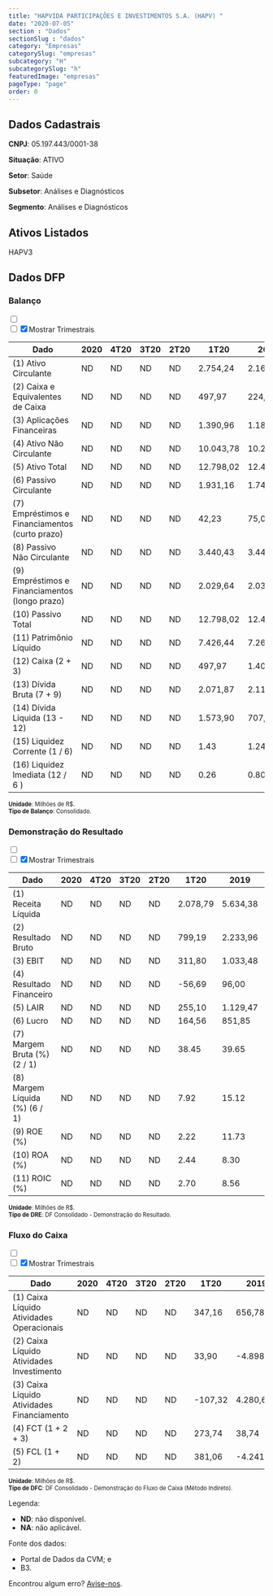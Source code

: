 ```yaml
---  
title: "HAPVIDA PARTICIPAÇÕES E INVESTIMENTOS S.A. (HAPV) "  
date: "2020-07-05"  
section : "Dados"  
sectionSlug : "dados"  
category: "Empresas"  
categorySlug: "empresas"  
subcategory: "H"  
subcategorySlug: "h"  
featuredImage: "empresas"  
pageType: "page"  
order: 0  
---
```



## Dados Cadastrais


**CNPJ**: 05.197.443/0001-38

**Situação**: ATIVO

**Setor**: Saúde

**Subsetor**: Análises e Diagnósticos

**Segmento**: Análises e Diagnósticos


## Ativos Listados


HAPV3 


## Dados DFP

### Balanço
  
<input type='checkbox' class='toggleCommand' id='toggleBalanco' name='toggleBalanco'>  
<div class='filter-group-balanco'>  
<div class='check_button_balanco'>  
<label for='toggleBalanco'>  
<input type='checkbox' data-filter-col='trimBalanco'><input type='checkbox' data-filter-col='trimBalanco' checked><span>Mostrar Trimestrais</span>  
</label>  
</div>  
</div>  
<div class='overflow balancoTableWrapper'>  
<table class='balancoTable'>  
<thead>  
<tr>  
<th class='dataHeader fixedLeftColumn'>Dado</th>  
<th>2020</th>  
<th class='trimHeader' data-col='trimBalanco'>4T20</th>  
<th class='trimHeader' data-col='trimBalanco'>3T20</th>  
<th class='trimHeader' data-col='trimBalanco'>2T20</th>  
<th class='trimHeader' data-col='trimBalanco'>1T20</th>  
<th>2019</th>  
<th class='trimHeader' data-col='trimBalanco'>4T19</th>  
<th class='trimHeader' data-col='trimBalanco'>3T19</th>  
<th class='trimHeader' data-col='trimBalanco'>2T19</th>  
<th class='trimHeader' data-col='trimBalanco'>1T19</th>  
<th>2018</th>  
<th class='trimHeader' data-col='trimBalanco'>4T18</th>  
<th class='trimHeader' data-col='trimBalanco'>3T18</th>  
<th class='trimHeader' data-col='trimBalanco'>2T18</th>  
<th class='trimHeader' data-col='trimBalanco'>1T18</th>  
<th>2017</th>  
<th class='trimHeader' data-col='trimBalanco'>4T17</th>  
<th class='trimHeader' data-col='trimBalanco'>3T17</th>  
<th class='trimHeader' data-col='trimBalanco'>2T17</th>  
<th class='trimHeader' data-col='trimBalanco'>1T17</th>  
</tr>  
</thead>  
<tbody>  
<tr class='trContaAtivo'>  
<td class='leftAlignCell rowDescription fixedLeftColumn'>(1) Ativo Circulante</td>  
<td>ND</td>  
<td data-col='trimBalanco' class='trimData'>ND</td>  
<td data-col='trimBalanco' class='trimData'>ND</td>  
<td data-col='trimBalanco' class='trimData'>ND</td>  
<td data-col='trimBalanco' class='trimData'>2.754,24</td>  
<td>2.161,30</td>  
<td data-col='trimBalanco' class='trimData'>2.161,30</td>  
<td data-col='trimBalanco' class='trimData'>1.934,21</td>  
<td data-col='trimBalanco' class='trimData'>1.926,26</td>  
<td data-col='trimBalanco' class='trimData'>1.227,31</td>  
<td>1.275,95</td>  
<td data-col='trimBalanco' class='trimData'>1.275,95</td>  
<td data-col='trimBalanco' class='trimData'>1.385,73</td>  
<td data-col='trimBalanco' class='trimData'>1.412,88</td>  
<td data-col='trimBalanco' class='trimData'>1.493,48</td>  
<td>1.238,98</td>  
<td data-col='trimBalanco' class='trimData'>1.238,98</td>  
<td data-col='trimBalanco' class='trimData'>1.517,78</td>  
<td data-col='trimBalanco' class='trimData'>1.517,78</td>  
<td data-col='trimBalanco' class='trimData'>1.517,78</td>  
</tr>  
<tr class='trContaAtivo'>  
<td class='leftAlignCell rowDescription fixedLeftColumn'>(2) Caixa e Equivalentes de Caixa</td>  
<td>ND</td>  
<td data-col='trimBalanco' class='trimData'>ND</td>  
<td data-col='trimBalanco' class='trimData'>ND</td>  
<td data-col='trimBalanco' class='trimData'>ND</td>  
<td data-col='trimBalanco' class='trimData'>497,97</td>  
<td>224,23</td>  
<td data-col='trimBalanco' class='trimData'>224,23</td>  
<td data-col='trimBalanco' class='trimData'>169,62</td>  
<td data-col='trimBalanco' class='trimData'>142,95</td>  
<td data-col='trimBalanco' class='trimData'>143,03</td>  
<td>185,48</td>  
<td data-col='trimBalanco' class='trimData'>185,48</td>  
<td data-col='trimBalanco' class='trimData'>89,15</td>  
<td data-col='trimBalanco' class='trimData'>113,05</td>  
<td data-col='trimBalanco' class='trimData'>347,75</td>  
<td>104,21</td>  
<td data-col='trimBalanco' class='trimData'>104,21</td>  
<td data-col='trimBalanco' class='trimData'>104,21</td>  
<td data-col='trimBalanco' class='trimData'>104,21</td>  
<td data-col='trimBalanco' class='trimData'>104,21</td>  
</tr>  
<tr class='trContaAtivo'>  
<td class='leftAlignCell rowDescription fixedLeftColumn'>(3) Aplicações Financeiras</td>  
<td>ND</td>  
<td data-col='trimBalanco' class='trimData'>ND</td>  
<td data-col='trimBalanco' class='trimData'>ND</td>  
<td data-col='trimBalanco' class='trimData'>ND</td>  
<td data-col='trimBalanco' class='trimData'>1.390,96</td>  
<td>1.180,42</td>  
<td data-col='trimBalanco' class='trimData'>1.180,42</td>  
<td data-col='trimBalanco' class='trimData'>1.151,59</td>  
<td data-col='trimBalanco' class='trimData'>1.093,97</td>  
<td data-col='trimBalanco' class='trimData'>639,82</td>  
<td>702,36</td>  
<td data-col='trimBalanco' class='trimData'>702,36</td>  
<td data-col='trimBalanco' class='trimData'>619,96</td>  
<td data-col='trimBalanco' class='trimData'>671,93</td>  
<td data-col='trimBalanco' class='trimData'>572,82</td>  
<td>802,81</td>  
<td data-col='trimBalanco' class='trimData'>802,81</td>  
<td data-col='trimBalanco' class='trimData'>802,81</td>  
<td data-col='trimBalanco' class='trimData'>802,81</td>  
<td data-col='trimBalanco' class='trimData'>802,81</td>  
</tr>  
<tr class='trContaAtivo'>  
<td class='leftAlignCell rowDescription fixedLeftColumn'>(4) Ativo Não Circulante</td>  
<td>ND</td>  
<td data-col='trimBalanco' class='trimData'>ND</td>  
<td data-col='trimBalanco' class='trimData'>ND</td>  
<td data-col='trimBalanco' class='trimData'>ND</td>  
<td data-col='trimBalanco' class='trimData'>10.043,78</td>  
<td>10.292,38</td>  
<td data-col='trimBalanco' class='trimData'>10.292,38</td>  
<td data-col='trimBalanco' class='trimData'>8.961,89</td>  
<td data-col='trimBalanco' class='trimData'>4.161,68</td>  
<td data-col='trimBalanco' class='trimData'>4.751,44</td>  
<td>3.600,72</td>  
<td data-col='trimBalanco' class='trimData'>3.600,72</td>  
<td data-col='trimBalanco' class='trimData'>3.539,48</td>  
<td data-col='trimBalanco' class='trimData'>3.620,38</td>  
<td data-col='trimBalanco' class='trimData'>1.200,58</td>  
<td>1.097,17</td>  
<td data-col='trimBalanco' class='trimData'>1.097,17</td>  
<td data-col='trimBalanco' class='trimData'>1.097,17</td>  
<td data-col='trimBalanco' class='trimData'>1.097,17</td>  
<td data-col='trimBalanco' class='trimData'>1.097,17</td>  
</tr>  
<tr class='trContaAtivo'>  
<td class='leftAlignCell rowDescription fixedLeftColumn'>(5) Ativo Total</td>  
<td>ND</td>  
<td data-col='trimBalanco' class='trimData'>ND</td>  
<td data-col='trimBalanco' class='trimData'>ND</td>  
<td data-col='trimBalanco' class='trimData'>ND</td>  
<td data-col='trimBalanco' class='trimData'>12.798,02</td>  
<td>12.453,69</td>  
<td data-col='trimBalanco' class='trimData'>12.453,69</td>  
<td data-col='trimBalanco' class='trimData'>10.896,09</td>  
<td data-col='trimBalanco' class='trimData'>6.087,94</td>  
<td data-col='trimBalanco' class='trimData'>5.978,75</td>  
<td>4.876,67</td>  
<td data-col='trimBalanco' class='trimData'>4.876,67</td>  
<td data-col='trimBalanco' class='trimData'>4.925,21</td>  
<td data-col='trimBalanco' class='trimData'>5.033,26</td>  
<td data-col='trimBalanco' class='trimData'>2.694,05</td>  
<td>2.336,15</td>  
<td data-col='trimBalanco' class='trimData'>2.336,15</td>  
<td data-col='trimBalanco' class='trimData'>2.614,95</td>  
<td data-col='trimBalanco' class='trimData'>2.614,95</td>  
<td data-col='trimBalanco' class='trimData'>2.614,95</td>  
</tr>  
<tr class='trContaPassivo'>  
<td class='leftAlignCell rowDescription fixedLeftColumn'>(6) Passivo Circulante</td>  
<td>ND</td>  
<td data-col='trimBalanco' class='trimData'>ND</td>  
<td data-col='trimBalanco' class='trimData'>ND</td>  
<td data-col='trimBalanco' class='trimData'>ND</td>  
<td data-col='trimBalanco' class='trimData'>1.931,16</td>  
<td>1.745,42</td>  
<td data-col='trimBalanco' class='trimData'>1.745,42</td>  
<td data-col='trimBalanco' class='trimData'>1.039,20</td>  
<td data-col='trimBalanco' class='trimData'>1.024,58</td>  
<td data-col='trimBalanco' class='trimData'>1.088,83</td>  
<td>987,50</td>  
<td data-col='trimBalanco' class='trimData'>987,50</td>  
<td data-col='trimBalanco' class='trimData'>1.050,11</td>  
<td data-col='trimBalanco' class='trimData'>1.359,95</td>  
<td data-col='trimBalanco' class='trimData'>1.695,14</td>  
<td>1.540,00</td>  
<td data-col='trimBalanco' class='trimData'>1.540,00</td>  
<td data-col='trimBalanco' class='trimData'>1.818,79</td>  
<td data-col='trimBalanco' class='trimData'>1.818,79</td>  
<td data-col='trimBalanco' class='trimData'>1.818,79</td>  
</tr>  
<tr class='trContaPassivo'>  
<td class='leftAlignCell rowDescription fixedLeftColumn'>(7) Empréstimos e Financiamentos (curto prazo)</td>  
<td>ND</td>  
<td data-col='trimBalanco' class='trimData'>ND</td>  
<td data-col='trimBalanco' class='trimData'>ND</td>  
<td data-col='trimBalanco' class='trimData'>ND</td>  
<td data-col='trimBalanco' class='trimData'>42,23</td>  
<td>75,04</td>  
<td data-col='trimBalanco' class='trimData'>75,04</td>  
<td data-col='trimBalanco' class='trimData'>21,01</td>  
<td data-col='trimBalanco' class='trimData'>0,00</td>  
<td data-col='trimBalanco' class='trimData'>0,00</td>  
<td>0,00</td>  
<td data-col='trimBalanco' class='trimData'>0,00</td>  
<td data-col='trimBalanco' class='trimData'>4,11</td>  
<td data-col='trimBalanco' class='trimData'>6,10</td>  
<td data-col='trimBalanco' class='trimData'>0,00</td>  
<td>0,00</td>  
<td data-col='trimBalanco' class='trimData'>0,00</td>  
<td data-col='trimBalanco' class='trimData'>0,00</td>  
<td data-col='trimBalanco' class='trimData'>0,00</td>  
<td data-col='trimBalanco' class='trimData'>0,00</td>  
</tr>  
<tr class='trContaPassivo'>  
<td class='leftAlignCell rowDescription fixedLeftColumn'>(8) Passivo Não Circulante</td>  
<td>ND</td>  
<td data-col='trimBalanco' class='trimData'>ND</td>  
<td data-col='trimBalanco' class='trimData'>ND</td>  
<td data-col='trimBalanco' class='trimData'>ND</td>  
<td data-col='trimBalanco' class='trimData'>3.440,43</td>  
<td>3.446,38</td>  
<td data-col='trimBalanco' class='trimData'>3.446,38</td>  
<td data-col='trimBalanco' class='trimData'>3.149,36</td>  
<td data-col='trimBalanco' class='trimData'>1.134,18</td>  
<td data-col='trimBalanco' class='trimData'>1.069,67</td>  
<td>283,32</td>  
<td data-col='trimBalanco' class='trimData'>283,32</td>  
<td data-col='trimBalanco' class='trimData'>319,25</td>  
<td data-col='trimBalanco' class='trimData'>307,89</td>  
<td data-col='trimBalanco' class='trimData'>313,25</td>  
<td>324,15</td>  
<td data-col='trimBalanco' class='trimData'>324,15</td>  
<td data-col='trimBalanco' class='trimData'>324,15</td>  
<td data-col='trimBalanco' class='trimData'>324,15</td>  
<td data-col='trimBalanco' class='trimData'>324,15</td>  
</tr>  
<tr class='trContaPassivo'>  
<td class='leftAlignCell rowDescription fixedLeftColumn'>(9) Empréstimos e Financiamentos (longo prazo)</td>  
<td>ND</td>  
<td data-col='trimBalanco' class='trimData'>ND</td>  
<td data-col='trimBalanco' class='trimData'>ND</td>  
<td data-col='trimBalanco' class='trimData'>ND</td>  
<td data-col='trimBalanco' class='trimData'>2.029,64</td>  
<td>2.036,95</td>  
<td data-col='trimBalanco' class='trimData'>2.036,95</td>  
<td data-col='trimBalanco' class='trimData'>1.996,74</td>  
<td data-col='trimBalanco' class='trimData'>0,00</td>  
<td data-col='trimBalanco' class='trimData'>0,00</td>  
<td>0,00</td>  
<td data-col='trimBalanco' class='trimData'>0,00</td>  
<td data-col='trimBalanco' class='trimData'>0,00</td>  
<td data-col='trimBalanco' class='trimData'>0,00</td>  
<td data-col='trimBalanco' class='trimData'>0,00</td>  
<td>0,00</td>  
<td data-col='trimBalanco' class='trimData'>0,00</td>  
<td data-col='trimBalanco' class='trimData'>0,00</td>  
<td data-col='trimBalanco' class='trimData'>0,00</td>  
<td data-col='trimBalanco' class='trimData'>0,00</td>  
</tr>  
<tr class='trContaPassivo'>  
<td class='leftAlignCell rowDescription fixedLeftColumn'>(10) Passivo Total</td>  
<td>ND</td>  
<td data-col='trimBalanco' class='trimData'>ND</td>  
<td data-col='trimBalanco' class='trimData'>ND</td>  
<td data-col='trimBalanco' class='trimData'>ND</td>  
<td data-col='trimBalanco' class='trimData'>12.798,02</td>  
<td>12.453,69</td>  
<td data-col='trimBalanco' class='trimData'>12.453,69</td>  
<td data-col='trimBalanco' class='trimData'>10.896,09</td>  
<td data-col='trimBalanco' class='trimData'>6.087,94</td>  
<td data-col='trimBalanco' class='trimData'>5.978,75</td>  
<td>4.876,67</td>  
<td data-col='trimBalanco' class='trimData'>4.876,67</td>  
<td data-col='trimBalanco' class='trimData'>4.925,21</td>  
<td data-col='trimBalanco' class='trimData'>5.033,26</td>  
<td data-col='trimBalanco' class='trimData'>2.694,05</td>  
<td>2.336,15</td>  
<td data-col='trimBalanco' class='trimData'>2.336,15</td>  
<td data-col='trimBalanco' class='trimData'>2.614,95</td>  
<td data-col='trimBalanco' class='trimData'>2.614,95</td>  
<td data-col='trimBalanco' class='trimData'>2.614,95</td>  
</tr>  
<tr class='trContaPassivo'>  
<td class='leftAlignCell rowDescription fixedLeftColumn'>(11) Patrimônio Líquido</td>  
<td>ND</td>  
<td data-col='trimBalanco' class='trimData'>ND</td>  
<td data-col='trimBalanco' class='trimData'>ND</td>  
<td data-col='trimBalanco' class='trimData'>ND</td>  
<td data-col='trimBalanco' class='trimData'>7.426,44</td>  
<td>7.261,89</td>  
<td data-col='trimBalanco' class='trimData'>7.261,89</td>  
<td data-col='trimBalanco' class='trimData'>6.707,53</td>  
<td data-col='trimBalanco' class='trimData'>3.929,18</td>  
<td data-col='trimBalanco' class='trimData'>3.820,25</td>  
<td>3.605,86</td>  
<td data-col='trimBalanco' class='trimData'>3.605,86</td>  
<td data-col='trimBalanco' class='trimData'>3.555,85</td>  
<td data-col='trimBalanco' class='trimData'>3.365,42</td>  
<td data-col='trimBalanco' class='trimData'>685,65</td>  
<td>472,00</td>  
<td data-col='trimBalanco' class='trimData'>472,00</td>  
<td data-col='trimBalanco' class='trimData'>472,00</td>  
<td data-col='trimBalanco' class='trimData'>472,00</td>  
<td data-col='trimBalanco' class='trimData'>472,00</td>  
</tr>  
<tr>  
<td class='leftAlignCell rowDescription fixedLeftColumn'>(12) Caixa (2 + 3)</td>  
<td>ND</td>  
<td data-col='trimBalanco' class='trimData'>ND</td>  
<td data-col='trimBalanco' class='trimData'>ND</td>  
<td data-col='trimBalanco' class='trimData'>ND</td>  
<td class='positiveNumber trimData' data-col='trimBalanco'>497,97</td>  
<td class='positiveNumber'>1.404,65</td>  
<td class='positiveNumber trimData' data-col='trimBalanco'>224,23</td>  
<td class='positiveNumber trimData' data-col='trimBalanco'>169,62</td>  
<td class='positiveNumber trimData' data-col='trimBalanco'>142,95</td>  
<td class='positiveNumber trimData' data-col='trimBalanco'>143,03</td>  
<td class='positiveNumber'>887,85</td>  
<td class='positiveNumber trimData' data-col='trimBalanco'>185,48</td>  
<td class='positiveNumber trimData' data-col='trimBalanco'>89,15</td>  
<td class='positiveNumber trimData' data-col='trimBalanco'>113,05</td>  
<td class='positiveNumber trimData' data-col='trimBalanco'>347,75</td>  
<td class='positiveNumber'>907,02</td>  
<td class='positiveNumber trimData' data-col='trimBalanco'>104,21</td>  
<td class='positiveNumber trimData' data-col='trimBalanco'>104,21</td>  
<td class='positiveNumber trimData' data-col='trimBalanco'>104,21</td>  
<td class='positiveNumber trimData' data-col='trimBalanco'>104,21</td>  
</tr>  
<tr class='trDividaBruta'>  
<td class='leftAlignCell rowDescription fixedLeftColumn'>(13) Dívida Bruta (7 + 9)</td>  
<td>ND</td>  
<td data-col='trimBalanco' class='trimData'>ND</td>  
<td data-col='trimBalanco' class='trimData'>ND</td>  
<td data-col='trimBalanco' class='trimData'>ND</td>  
<td class='negativeNumber trimData' data-col='trimBalanco'>2.071,87</td>  
<td class='negativeNumber'>2.111,99</td>  
<td class='negativeNumber trimData' data-col='trimBalanco'>2.111,99</td>  
<td class='negativeNumber trimData' data-col='trimBalanco'>2.017,75</td>  
<td class='positiveNumber trimData' data-col='trimBalanco'>0,00</td>  
<td class='positiveNumber trimData' data-col='trimBalanco'>0,00</td>  
<td class='positiveNumber'>0,00</td>  
<td class='positiveNumber trimData' data-col='trimBalanco'>0,00</td>  
<td class='negativeNumber trimData' data-col='trimBalanco'>4,11</td>  
<td class='negativeNumber trimData' data-col='trimBalanco'>6,10</td>  
<td class='positiveNumber trimData' data-col='trimBalanco'>0,00</td>  
<td class='positiveNumber'>0,00</td>  
<td class='positiveNumber trimData' data-col='trimBalanco'>0,00</td>  
<td class='positiveNumber trimData' data-col='trimBalanco'>0,00</td>  
<td class='positiveNumber trimData' data-col='trimBalanco'>0,00</td>  
<td class='positiveNumber trimData' data-col='trimBalanco'>0,00</td>  
</tr>  
<tr>  
<td class='leftAlignCell rowDescription fixedLeftColumn'>(14) Dívida Líquida  (13 - 12)</td>  
<td>ND</td>  
<td data-col='trimBalanco' class='trimData'>ND</td>  
<td data-col='trimBalanco' class='trimData'>ND</td>  
<td data-col='trimBalanco' class='trimData'>ND</td>  
<td class='negativeNumber trimData' data-col='trimBalanco'>1.573,90</td>  
<td class='negativeNumber'>707,35</td>  
<td class='negativeNumber trimData' data-col='trimBalanco'>1.887,76</td>  
<td class='negativeNumber trimData' data-col='trimBalanco'>1.848,13</td>  
<td class='positiveNumber trimData' data-col='trimBalanco'>-142,95</td>  
<td class='positiveNumber trimData' data-col='trimBalanco'>-143,03</td>  
<td class='positiveNumber'>-887,85</td>  
<td class='positiveNumber trimData' data-col='trimBalanco'>-185,48</td>  
<td class='positiveNumber trimData' data-col='trimBalanco'>-85,04</td>  
<td class='positiveNumber trimData' data-col='trimBalanco'>-106,95</td>  
<td class='positiveNumber trimData' data-col='trimBalanco'>-347,75</td>  
<td class='positiveNumber'>-907,02</td>  
<td class='positiveNumber trimData' data-col='trimBalanco'>-104,21</td>  
<td class='positiveNumber trimData' data-col='trimBalanco'>-104,21</td>  
<td class='positiveNumber trimData' data-col='trimBalanco'>-104,21</td>  
<td class='positiveNumber trimData' data-col='trimBalanco'>-104,21</td>  
</tr>  
<tr>  
<td class='leftAlignCell rowDescription fixedLeftColumn'>(15) Liquidez Corrente (1 / 6)</td>  
<td>ND</td>  
<td data-col='trimBalanco' class='trimData'>ND</td>  
<td data-col='trimBalanco' class='trimData'>ND</td>  
<td data-col='trimBalanco' class='trimData'>ND</td>  
<td data-col='trimBalanco' class='trimData'>1.43</td>  
<td>1.24</td>  
<td data-col='trimBalanco' class='trimData'>1.24</td>  
<td data-col='trimBalanco' class='trimData'>1.86</td>  
<td data-col='trimBalanco' class='trimData'>1.88</td>  
<td data-col='trimBalanco' class='trimData'>1.13</td>  
<td>1.29</td>  
<td data-col='trimBalanco' class='trimData'>1.29</td>  
<td data-col='trimBalanco' class='trimData'>1.32</td>  
<td data-col='trimBalanco' class='trimData'>1.04</td>  
<td data-col='trimBalanco' class='trimData'>0.88</td>  
<td>0.80</td>  
<td data-col='trimBalanco' class='trimData'>0.80</td>  
<td data-col='trimBalanco' class='trimData'>0.83</td>  
<td data-col='trimBalanco' class='trimData'>0.83</td>  
<td data-col='trimBalanco' class='trimData'>0.83</td>  
</tr>  
<tr>  
<td class='leftAlignCell rowDescription fixedLeftColumn'>(16) Liquidez Imediata  (12 / 6 )</td>  
<td>ND</td>  
<td data-col='trimBalanco' class='trimData'>ND</td>  
<td data-col='trimBalanco' class='trimData'>ND</td>  
<td data-col='trimBalanco' class='trimData'>ND</td>  
<td data-col='trimBalanco' class='trimData'>0.26</td>  
<td>0.80</td>  
<td data-col='trimBalanco' class='trimData'>0.13</td>  
<td data-col='trimBalanco' class='trimData'>0.16</td>  
<td data-col='trimBalanco' class='trimData'>0.14</td>  
<td data-col='trimBalanco' class='trimData'>0.13</td>  
<td>0.90</td>  
<td data-col='trimBalanco' class='trimData'>0.19</td>  
<td data-col='trimBalanco' class='trimData'>0.08</td>  
<td data-col='trimBalanco' class='trimData'>0.08</td>  
<td data-col='trimBalanco' class='trimData'>0.21</td>  
<td>0.59</td>  
<td data-col='trimBalanco' class='trimData'>0.07</td>  
<td data-col='trimBalanco' class='trimData'>0.06</td>  
<td data-col='trimBalanco' class='trimData'>0.06</td>  
<td data-col='trimBalanco' class='trimData'>0.06</td>  
</tr>  
</tbody>  
</table>  
</div>  
<p style='font-size:0.7rem; margin:0px;'><strong>Unidade</strong>: Milhões de R$.</p>  
<p style='font-size:0.7rem; margin:0px;'><strong>Tipo de Balanço</strong>: Consolidado.</p>


### Demonstração do Resultado
  
<input type='checkbox' class='toggleCommand' id='toggleDRE' name='toggleDRE'>  
<div class='filter-group-dre'>  
<div class='check_button_dre'>  
<label for='toggleDRE'>  
<input type='checkbox' data-filter-col='trimDRE'><input type='checkbox' data-filter-col='trimDRE' checked><span>Mostrar Trimestrais</span>  
</label>  
</div>  
</div>  
<div class='overflow balancoTableWrapper'>  
<table class='balancoTable'>  
<thead>  
<tr>  
<th class='dataHeader fixedLeftColumn'>Dado</th>  
<th>2020</th>  
<th class='trimHeader' data-col='trimDRE'>4T20</th>  
<th class='trimHeader' data-col='trimDRE'>3T20</th>  
<th class='trimHeader' data-col='trimDRE'>2T20</th>  
<th class='trimHeader' data-col='trimDRE'>1T20</th>  
<th>2019</th>  
<th class='trimHeader' data-col='trimDRE'>4T19</th>  
<th class='trimHeader' data-col='trimDRE'>3T19</th>  
<th class='trimHeader' data-col='trimDRE'>2T19</th>  
<th class='trimHeader' data-col='trimDRE'>1T19</th>  
<th>2018</th>  
<th class='trimHeader' data-col='trimDRE'>4T18</th>  
<th class='trimHeader' data-col='trimDRE'>3T18</th>  
<th class='trimHeader' data-col='trimDRE'>2T18</th>  
<th class='trimHeader' data-col='trimDRE'>1T18</th>  
<th>2017</th>  
<th class='trimHeader' data-col='trimDRE'>4T17</th>  
<th class='trimHeader' data-col='trimDRE'>3T17</th>  
<th class='trimHeader' data-col='trimDRE'>2T17</th>  
<th class='trimHeader' data-col='trimDRE'>1T17</th>  
<th>2016</th>  
<th class='trimHeader' data-col='trimDRE'>4T16</th>  
<th class='trimHeader' data-col='trimDRE'>3T16</th>  
<th class='trimHeader' data-col='trimDRE'>2T16</th>  
<th class='trimHeader' data-col='trimDRE'>1T16</th>  
</tr>  
</thead>  
<tbody>  
<tr class='trDRE'>  
<td class='leftAlignCell rowDescription fixedLeftColumn'>(1) Receita Líquida</td>  
<td>ND</td>  
<td data-col='trimDRE' class='trimData'>ND</td>  
<td data-col='trimDRE' class='trimData'>ND</td>  
<td data-col='trimDRE' class='trimData'>ND</td>  
<td data-col='trimDRE' class='trimData' >2.078,79</td>  
<td>5.634,38</td>  
<td data-col='trimDRE' class='trimData' >1.785,36</td>  
<td data-col='trimDRE' class='trimData' >1.315,77</td>  
<td data-col='trimDRE' class='trimData' >1.276,26</td>  
<td data-col='trimDRE' class='trimData' >1.257,00</td>  
<td>4.575,90</td>  
<td data-col='trimDRE' class='trimData' >1.211,34</td>  
<td data-col='trimDRE' class='trimData' >1.163,73</td>  
<td data-col='trimDRE' class='trimData' >1.110,95</td>  
<td data-col='trimDRE' class='trimData' >1.089,87</td>  
<td>3.847,98</td>  
<td data-col='trimDRE' class='trimData' >1.043,78</td>  
<td data-col='trimDRE' class='trimData' >989,69</td>  
<td data-col='trimDRE' class='trimData' >926,73</td>  
<td data-col='trimDRE' class='trimData' >887,77</td>  
<td>3.036,45</td>  
<td data-col='trimDRE' class='trimData' >3.036,45</td>  
<td data-col='trimDRE' class='trimData'>ND</td>  
<td data-col='trimDRE' class='trimData'>ND</td>  
<td data-col='trimDRE' class='trimData'>ND</td>  
</tr>  
<tr class='trDRE'>  
<td class='leftAlignCell rowDescription fixedLeftColumn'>(2) Resultado Bruto</td>  
<td>ND</td>  
<td data-col='trimDRE' class='trimData'>ND</td>  
<td data-col='trimDRE' class='trimData'>ND</td>  
<td data-col='trimDRE' class='trimData'>ND</td>  
<td data-col='trimDRE' class='trimData positiveNumberGreen' >799,19</td>  
<td class='positiveNumberGreen'>2.233,96</td>  
<td data-col='trimDRE' class='trimData positiveNumberGreen' >681,28</td>  
<td data-col='trimDRE' class='trimData positiveNumberGreen' >497,19</td>  
<td data-col='trimDRE' class='trimData positiveNumberGreen' >524,90</td>  
<td data-col='trimDRE' class='trimData positiveNumberGreen' >530,59</td>  
<td class='positiveNumberGreen'>1.821,24</td>  
<td data-col='trimDRE' class='trimData positiveNumberGreen' >467,16</td>  
<td data-col='trimDRE' class='trimData positiveNumberGreen' >435,25</td>  
<td data-col='trimDRE' class='trimData positiveNumberGreen' >426,95</td>  
<td data-col='trimDRE' class='trimData positiveNumberGreen' >491,88</td>  
<td class='positiveNumberGreen'>1.586,04</td>  
<td data-col='trimDRE' class='trimData positiveNumberGreen' >433,94</td>  
<td data-col='trimDRE' class='trimData positiveNumberGreen' >398,04</td>  
<td data-col='trimDRE' class='trimData positiveNumberGreen' >372,00</td>  
<td data-col='trimDRE' class='trimData positiveNumberGreen' >382,06</td>  
<td class='positiveNumberGreen'>1.173,22</td>  
<td data-col='trimDRE' class='trimData positiveNumberGreen' >1.173,22</td>  
<td data-col='trimDRE' class='trimData'>ND</td>  
<td data-col='trimDRE' class='trimData'>ND</td>  
<td data-col='trimDRE' class='trimData'>ND</td>  
</tr>  
<tr class='trDRE'>  
<td class='leftAlignCell rowDescription fixedLeftColumn'>(3) EBIT</td>  
<td>ND</td>  
<td data-col='trimDRE' class='trimData'>ND</td>  
<td data-col='trimDRE' class='trimData'>ND</td>  
<td data-col='trimDRE' class='trimData'>ND</td>  
<td data-col='trimDRE' class='trimData positiveNumberGreen' >311,80</td>  
<td class='positiveNumberGreen'>1.033,48</td>  
<td data-col='trimDRE' class='trimData positiveNumberGreen' >265,04</td>  
<td data-col='trimDRE' class='trimData positiveNumberGreen' >231,71</td>  
<td data-col='trimDRE' class='trimData positiveNumberGreen' >264,70</td>  
<td data-col='trimDRE' class='trimData positiveNumberGreen' >272,03</td>  
<td class='positiveNumberGreen'>870,51</td>  
<td data-col='trimDRE' class='trimData positiveNumberGreen' >219,20</td>  
<td data-col='trimDRE' class='trimData positiveNumberGreen' >179,10</td>  
<td data-col='trimDRE' class='trimData positiveNumberGreen' >198,73</td>  
<td data-col='trimDRE' class='trimData positiveNumberGreen' >273,49</td>  
<td class='positiveNumberGreen'>783,45</td>  
<td data-col='trimDRE' class='trimData positiveNumberGreen' >220,31</td>  
<td data-col='trimDRE' class='trimData positiveNumberGreen' >179,73</td>  
<td data-col='trimDRE' class='trimData positiveNumberGreen' >191,97</td>  
<td data-col='trimDRE' class='trimData positiveNumberGreen' >191,45</td>  
<td class='positiveNumberGreen'>469,88</td>  
<td data-col='trimDRE' class='trimData positiveNumberGreen' >469,88</td>  
<td data-col='trimDRE' class='trimData'>ND</td>  
<td data-col='trimDRE' class='trimData'>ND</td>  
<td data-col='trimDRE' class='trimData'>ND</td>  
</tr>  
<tr class='trDRE'>  
<td class='leftAlignCell rowDescription fixedLeftColumn'>(4) Resultado Financeiro</td>  
<td>ND</td>  
<td data-col='trimDRE' class='trimData'>ND</td>  
<td data-col='trimDRE' class='trimData'>ND</td>  
<td data-col='trimDRE' class='trimData'>ND</td>  
<td data-col='trimDRE' class='trimData negativeNumber' >-56,69</td>  
<td class='positiveNumberGreen'>96,00</td>  
<td data-col='trimDRE' class='trimData negativeNumber' >-30,27</td>  
<td data-col='trimDRE' class='trimData positiveNumberGreen' >50,57</td>  
<td data-col='trimDRE' class='trimData positiveNumberGreen' >40,62</td>  
<td data-col='trimDRE' class='trimData positiveNumberGreen' >35,07</td>  
<td class='positiveNumberGreen'>171,82</td>  
<td data-col='trimDRE' class='trimData positiveNumberGreen' >53,73</td>  
<td data-col='trimDRE' class='trimData positiveNumberGreen' >59,07</td>  
<td data-col='trimDRE' class='trimData positiveNumberGreen' >37,26</td>  
<td data-col='trimDRE' class='trimData positiveNumberGreen' >21,77</td>  
<td class='positiveNumberGreen'>111,54</td>  
<td data-col='trimDRE' class='trimData positiveNumberGreen' >23,78</td>  
<td data-col='trimDRE' class='trimData positiveNumberGreen' >25,00</td>  
<td data-col='trimDRE' class='trimData positiveNumberGreen' >29,81</td>  
<td data-col='trimDRE' class='trimData positiveNumberGreen' >32,95</td>  
<td class='positiveNumberGreen'>115,54</td>  
<td data-col='trimDRE' class='trimData positiveNumberGreen' >115,54</td>  
<td data-col='trimDRE' class='trimData'>ND</td>  
<td data-col='trimDRE' class='trimData'>ND</td>  
<td data-col='trimDRE' class='trimData'>ND</td>  
</tr>  
<tr class='trDRE'>  
<td class='leftAlignCell rowDescription fixedLeftColumn'>(5) LAIR</td>  
<td>ND</td>  
<td data-col='trimDRE' class='trimData'>ND</td>  
<td data-col='trimDRE' class='trimData'>ND</td>  
<td data-col='trimDRE' class='trimData'>ND</td>  
<td data-col='trimDRE' class='trimData positiveNumberGreen' >255,10</td>  
<td class='positiveNumberGreen'>1.129,47</td>  
<td data-col='trimDRE' class='trimData positiveNumberGreen' >234,77</td>  
<td data-col='trimDRE' class='trimData positiveNumberGreen' >282,28</td>  
<td data-col='trimDRE' class='trimData positiveNumberGreen' >305,32</td>  
<td data-col='trimDRE' class='trimData positiveNumberGreen' >307,10</td>  
<td class='positiveNumberGreen'>1.042,34</td>  
<td data-col='trimDRE' class='trimData positiveNumberGreen' >272,93</td>  
<td data-col='trimDRE' class='trimData positiveNumberGreen' >238,16</td>  
<td data-col='trimDRE' class='trimData positiveNumberGreen' >235,99</td>  
<td data-col='trimDRE' class='trimData positiveNumberGreen' >295,26</td>  
<td class='positiveNumberGreen'>895,00</td>  
<td data-col='trimDRE' class='trimData positiveNumberGreen' >244,09</td>  
<td data-col='trimDRE' class='trimData positiveNumberGreen' >204,73</td>  
<td data-col='trimDRE' class='trimData positiveNumberGreen' >221,77</td>  
<td data-col='trimDRE' class='trimData positiveNumberGreen' >224,40</td>  
<td class='positiveNumberGreen'>585,42</td>  
<td data-col='trimDRE' class='trimData positiveNumberGreen' >585,42</td>  
<td data-col='trimDRE' class='trimData'>ND</td>  
<td data-col='trimDRE' class='trimData'>ND</td>  
<td data-col='trimDRE' class='trimData'>ND</td>  
</tr>  
<tr class='trDRE'>  
<td class='leftAlignCell rowDescription fixedLeftColumn'>(6) Lucro</td>  
<td>ND</td>  
<td data-col='trimDRE' class='trimData'>ND</td>  
<td data-col='trimDRE' class='trimData'>ND</td>  
<td data-col='trimDRE' class='trimData'>ND</td>  
<td data-col='trimDRE' class='trimData positiveNumberGreen' >164,56</td>  
<td class='positiveNumberGreen'>851,85</td>  
<td data-col='trimDRE' class='trimData positiveNumberGreen' >210,61</td>  
<td data-col='trimDRE' class='trimData positiveNumberGreen' >212,44</td>  
<td data-col='trimDRE' class='trimData positiveNumberGreen' >223,41</td>  
<td data-col='trimDRE' class='trimData positiveNumberGreen' >205,39</td>  
<td class='positiveNumberGreen'>788,33</td>  
<td data-col='trimDRE' class='trimData positiveNumberGreen' >234,05</td>  
<td data-col='trimDRE' class='trimData positiveNumberGreen' >190,18</td>  
<td data-col='trimDRE' class='trimData positiveNumberGreen' >150,03</td>  
<td data-col='trimDRE' class='trimData positiveNumberGreen' >214,07</td>  
<td class='positiveNumberGreen'>650,60</td>  
<td data-col='trimDRE' class='trimData positiveNumberGreen' >173,23</td>  
<td data-col='trimDRE' class='trimData positiveNumberGreen' >155,29</td>  
<td data-col='trimDRE' class='trimData positiveNumberGreen' >162,26</td>  
<td data-col='trimDRE' class='trimData positiveNumberGreen' >159,82</td>  
<td class='positiveNumberGreen'>456,49</td>  
<td data-col='trimDRE' class='trimData positiveNumberGreen' >456,49</td>  
<td data-col='trimDRE' class='trimData'>ND</td>  
<td data-col='trimDRE' class='trimData'>ND</td>  
<td data-col='trimDRE' class='trimData'>ND</td>  
</tr>  
<tr class='trDREMargem'>  
<td class='leftAlignCell rowDescription fixedLeftColumn'>(7) Margem Bruta (%) (2 / 1)</td>  
<td>ND</td>  
<td data-col='trimDRE' class='trimData'>ND</td>  
<td data-col='trimDRE' class='trimData'>ND</td>  
<td data-col='trimDRE' class='trimData'>ND</td>  
<td data-col='trimDRE' class='trimData'>38.45</td>  
<td>39.65</td>  
<td data-col='trimDRE' class='trimData'>38.16</td>  
<td data-col='trimDRE' class='trimData'>37.79</td>  
<td data-col='trimDRE' class='trimData'>41.13</td>  
<td data-col='trimDRE' class='trimData'>42.21</td>  
<td>39.80</td>  
<td data-col='trimDRE' class='trimData'>38.57</td>  
<td data-col='trimDRE' class='trimData'>37.40</td>  
<td data-col='trimDRE' class='trimData'>38.43</td>  
<td data-col='trimDRE' class='trimData'>45.13</td>  
<td>41.22</td>  
<td data-col='trimDRE' class='trimData'>41.57</td>  
<td data-col='trimDRE' class='trimData'>40.22</td>  
<td data-col='trimDRE' class='trimData'>40.14</td>  
<td data-col='trimDRE' class='trimData'>43.04</td>  
<td>38.64</td>  
<td data-col='trimDRE' class='trimData'>38.64</td>  
<td data-col='trimDRE' class='trimData'>ND</td>  
<td data-col='trimDRE' class='trimData'>ND</td>  
<td data-col='trimDRE' class='trimData'>ND</td>  
</tr>  
<tr class='trDREMargem'>  
<td class='leftAlignCell rowDescription fixedLeftColumn'>(8) Margem Líquida (%) (6 / 1)</td>  
<td>ND</td>  
<td data-col='trimDRE' class='trimData'>ND</td>  
<td data-col='trimDRE' class='trimData'>ND</td>  
<td data-col='trimDRE' class='trimData'>ND</td>  
<td data-col='trimDRE' class='trimData'>7.92</td>  
<td>15.12</td>  
<td data-col='trimDRE' class='trimData'>11.80</td>  
<td data-col='trimDRE' class='trimData'>16.15</td>  
<td data-col='trimDRE' class='trimData'>17.51</td>  
<td data-col='trimDRE' class='trimData'>16.34</td>  
<td>17.23</td>  
<td data-col='trimDRE' class='trimData'>19.32</td>  
<td data-col='trimDRE' class='trimData'>16.34</td>  
<td data-col='trimDRE' class='trimData'>13.50</td>  
<td data-col='trimDRE' class='trimData'>19.64</td>  
<td>16.91</td>  
<td data-col='trimDRE' class='trimData'>16.60</td>  
<td data-col='trimDRE' class='trimData'>15.69</td>  
<td data-col='trimDRE' class='trimData'>17.51</td>  
<td data-col='trimDRE' class='trimData'>18.00</td>  
<td>15.03</td>  
<td data-col='trimDRE' class='trimData'>15.03</td>  
<td data-col='trimDRE' class='trimData'>ND</td>  
<td data-col='trimDRE' class='trimData'>ND</td>  
<td data-col='trimDRE' class='trimData'>ND</td>  
</tr>  
<tr>  
<td class='leftAlignCell rowDescription fixedLeftColumn'>(9) ROE (%)</td>  
<td>ND</td>  
<td data-col='trimDRE' class='trimData'>ND</td>  
<td data-col='trimDRE' class='trimData'>ND</td>  
<td data-col='trimDRE' class='trimData'>ND</td>  
<td data-col='trimDRE' class='trimData'>2.22</td>  
<td>11.73</td>  
<td data-col='trimDRE' class='trimData'>2.90</td>  
<td data-col='trimDRE' class='trimData'>3.17</td>  
<td data-col='trimDRE' class='trimData'>5.69</td>  
<td data-col='trimDRE' class='trimData'>5.38</td>  
<td>21.86</td>  
<td data-col='trimDRE' class='trimData'>6.49</td>  
<td data-col='trimDRE' class='trimData'>5.35</td>  
<td data-col='trimDRE' class='trimData'>4.46</td>  
<td data-col='trimDRE' class='trimData'>31.22</td>  
<td>137.84</td>  
<td data-col='trimDRE' class='trimData'>36.70</td>  
<td data-col='trimDRE' class='trimData'>32.90</td>  
<td data-col='trimDRE' class='trimData'>34.38</td>  
<td data-col='trimDRE' class='trimData'>33.86</td>  
<td>ND</td>  
<td data-col='trimDRE' class='trimData'>ND</td>  
<td data-col='trimDRE' class='trimData'>ND</td>  
<td data-col='trimDRE' class='trimData'>ND</td>  
<td data-col='trimDRE' class='trimData'>ND</td>  
</tr>  
<tr>  
<td class='leftAlignCell rowDescription fixedLeftColumn'>(10) ROA (%)</td>  
<td>ND</td>  
<td data-col='trimDRE' class='trimData'>ND</td>  
<td data-col='trimDRE' class='trimData'>ND</td>  
<td data-col='trimDRE' class='trimData'>ND</td>  
<td data-col='trimDRE' class='trimData'>2.44</td>  
<td>8.30</td>  
<td data-col='trimDRE' class='trimData'>2.13</td>  
<td data-col='trimDRE' class='trimData'>2.13</td>  
<td data-col='trimDRE' class='trimData'>4.35</td>  
<td data-col='trimDRE' class='trimData'>4.55</td>  
<td>17.85</td>  
<td data-col='trimDRE' class='trimData'>4.49</td>  
<td data-col='trimDRE' class='trimData'>3.64</td>  
<td data-col='trimDRE' class='trimData'>3.95</td>  
<td data-col='trimDRE' class='trimData'>10.15</td>  
<td>33.54</td>  
<td data-col='trimDRE' class='trimData'>9.43</td>  
<td data-col='trimDRE' class='trimData'>6.87</td>  
<td data-col='trimDRE' class='trimData'>7.34</td>  
<td data-col='trimDRE' class='trimData'>7.32</td>  
<td>ND</td>  
<td data-col='trimDRE' class='trimData'>ND</td>  
<td data-col='trimDRE' class='trimData'>ND</td>  
<td data-col='trimDRE' class='trimData'>ND</td>  
<td data-col='trimDRE' class='trimData'>ND</td>  
</tr>  
<tr>  
<td class='leftAlignCell rowDescription fixedLeftColumn'>(11) ROIC (%)</td>  
<td>ND</td>  
<td data-col='trimDRE' class='trimData'>ND</td>  
<td data-col='trimDRE' class='trimData'>ND</td>  
<td data-col='trimDRE' class='trimData'>ND</td>  
<td data-col='trimDRE' class='trimData'>2.70</td>  
<td>8.56</td>  
<td data-col='trimDRE' class='trimData'>2.20</td>  
<td data-col='trimDRE' class='trimData'>2.07</td>  
<td data-col='trimDRE' class='trimData'>6.49</td>  
<td data-col='trimDRE' class='trimData'>5.91</td>  
<td>21.14</td>  
<td data-col='trimDRE' class='trimData'>5.32</td>  
<td data-col='trimDRE' class='trimData'>4.15</td>  
<td data-col='trimDRE' class='trimData'>5.07</td>  
<td data-col='trimDRE' class='trimData'>-76.84</td>  
<td>-118.86</td>  
<td data-col='trimDRE' class='trimData'>-33.42</td>  
<td data-col='trimDRE' class='trimData'>-27.27</td>  
<td data-col='trimDRE' class='trimData'>-29.12</td>  
<td data-col='trimDRE' class='trimData'>-29.05</td>  
<td>ND</td>  
<td data-col='trimDRE' class='trimData'>ND</td>  
<td data-col='trimDRE' class='trimData'>ND</td>  
<td data-col='trimDRE' class='trimData'>ND</td>  
<td data-col='trimDRE' class='trimData'>ND</td>  
</tr>  
</tbody>  
</table>  
</div>  
<p style='font-size:0.7rem; margin:0px;'><strong>Unidade</strong>: Milhões de R$.</p>  
<p style='font-size:0.7rem; margin:0px;'><strong>Tipo de DRE</strong>: DF Consolidado - Demonstração do Resultado.</p>


### Fluxo do Caixa
  
<input type='checkbox' class='toggleCommand' id='toggleDFC' name='toggleDFC'>  
<div class='filter-group-dfc'>  
<div class='check_button_dfc'>  
<label for='toggleDFC'>  
<input type='checkbox' data-filter-col='trimDFC'><input type='checkbox' data-filter-col='trimDFC' checked><span>Mostrar Trimestrais</span>  
</label>  
</div>  
</div>  
<div class='overflow balancoTableWrapper'>  
<table class='balancoTable'>  
<thead>  
<tr>  
<th class='dataHeader fixedLeftColumn'>Dado</th>  
<th>2020</th>  
<th class='trimHeader' data-col='trimDFC'>4T20</th>  
<th class='trimHeader' data-col='trimDFC'>3T20</th>  
<th class='trimHeader' data-col='trimDFC'>2T20</th>  
<th class='trimHeader' data-col='trimDFC'>1T20</th>  
<th>2019</th>  
<th class='trimHeader' data-col='trimDFC'>4T19</th>  
<th class='trimHeader' data-col='trimDFC'>3T19</th>  
<th class='trimHeader' data-col='trimDFC'>2T19</th>  
<th class='trimHeader' data-col='trimDFC'>1T19</th>  
<th>2018</th>  
<th class='trimHeader' data-col='trimDFC'>4T18</th>  
<th class='trimHeader' data-col='trimDFC'>3T18</th>  
<th class='trimHeader' data-col='trimDFC'>2T18</th>  
<th class='trimHeader' data-col='trimDFC'>1T18</th>  
<th>2017</th>  
<th class='trimHeader' data-col='trimDFC'>4T17</th>  
<th class='trimHeader' data-col='trimDFC'>3T17</th>  
<th class='trimHeader' data-col='trimDFC'>2T17</th>  
<th class='trimHeader' data-col='trimDFC'>1T17</th>  
<th>2016</th>  
<th class='trimHeader' data-col='trimDFC'>4T16</th>  
<th class='trimHeader' data-col='trimDFC'>3T16</th>  
<th class='trimHeader' data-col='trimDFC'>2T16</th>  
<th class='trimHeader' data-col='trimDFC'>1T16</th>  
</tr>  
</thead>  
<tbody>  
<tr class='trDFC'>  
<td class='leftAlignCell rowDescription fixedLeftColumn'>(1) Caixa Líquido Atividades Operacionais</td>  
<td>ND</td>  
<td data-col='trimDFC' class='trimData'>ND</td>  
<td data-col='trimDFC' class='trimData'>ND</td>  
<td data-col='trimDFC' class='trimData'>ND</td>  
<td data-col='trimDFC' class='trimData' >347,16</td>  
<td>656,78</td>  
<td data-col='trimDFC' class='trimData' >24,59</td>  
<td data-col='trimDFC' class='trimData' >256,74</td>  
<td data-col='trimDFC' class='trimData' >145,49</td>  
<td data-col='trimDFC' class='trimData' >229,96</td>  
<td>516,70</td>  
<td data-col='trimDFC' class='trimData' >139,77</td>  
<td data-col='trimDFC' class='trimData' >62,52</td>  
<td data-col='trimDFC' class='trimData' >149,49</td>  
<td data-col='trimDFC' class='trimData' >164,92</td>  
<td>618,55</td>  
<td data-col='trimDFC' class='trimData' >180,81</td>  
<td data-col='trimDFC' class='trimData' >185,80</td>  
<td data-col='trimDFC' class='trimData' >76,52</td>  
<td data-col='trimDFC' class='trimData' >175,41</td>  
<td>483,65</td>  
<td data-col='trimDFC' class='trimData' >483,65</td>  
<td data-col='trimDFC' class='trimData'>ND</td>  
<td data-col='trimDFC' class='trimData'>ND</td>  
<td data-col='trimDFC' class='trimData'>ND</td>  
</tr>  
<tr class='trDFC'>  
<td class='leftAlignCell rowDescription fixedLeftColumn'>(2) Caixa Líquido Atividades Investimento</td>  
<td>ND</td>  
<td data-col='trimDFC' class='trimData'>ND</td>  
<td data-col='trimDFC' class='trimData'>ND</td>  
<td data-col='trimDFC' class='trimData'>ND</td>  
<td data-col='trimDFC' class='trimData' >33,90</td>  
<td>-4.898,70</td>  
<td data-col='trimDFC' class='trimData' >60,94</td>  
<td data-col='trimDFC' class='trimData' >-4.761,69</td>  
<td data-col='trimDFC' class='trimData' >60,40</td>  
<td data-col='trimDFC' class='trimData' >-258,35</td>  
<td>-2.138,83</td>  
<td data-col='trimDFC' class='trimData' >-49,10</td>  
<td data-col='trimDFC' class='trimData' >268,21</td>  
<td data-col='trimDFC' class='trimData' >-2.507,22</td>  
<td data-col='trimDFC' class='trimData' >149,28</td>  
<td>-409,00</td>  
<td data-col='trimDFC' class='trimData' >-133,13</td>  
<td data-col='trimDFC' class='trimData' >-158,87</td>  
<td data-col='trimDFC' class='trimData' >32,54</td>  
<td data-col='trimDFC' class='trimData' >-149,53</td>  
<td>-336,37</td>  
<td data-col='trimDFC' class='trimData' >-336,37</td>  
<td data-col='trimDFC' class='trimData'>ND</td>  
<td data-col='trimDFC' class='trimData'>ND</td>  
<td data-col='trimDFC' class='trimData'>ND</td>  
</tr>  
<tr class='trDFC'>  
<td class='leftAlignCell rowDescription fixedLeftColumn'>(3) Caixa Líquido Atividades Financiamento</td>  
<td>ND</td>  
<td data-col='trimDFC' class='trimData'>ND</td>  
<td data-col='trimDFC' class='trimData'>ND</td>  
<td data-col='trimDFC' class='trimData'>ND</td>  
<td data-col='trimDFC' class='trimData' >-107,32</td>  
<td>4.280,66</td>  
<td data-col='trimDFC' class='trimData' >-30,92</td>  
<td data-col='trimDFC' class='trimData' >4.531,61</td>  
<td data-col='trimDFC' class='trimData' >-205,97</td>  
<td data-col='trimDFC' class='trimData' >-14,06</td>  
<td>1.703,41</td>  
<td data-col='trimDFC' class='trimData' >5,67</td>  
<td data-col='trimDFC' class='trimData' >-354,63</td>  
<td data-col='trimDFC' class='trimData' >2.123,03</td>  
<td data-col='trimDFC' class='trimData' >-70,66</td>  
<td>-162,19</td>  
<td data-col='trimDFC' class='trimData' >-5,96</td>  
<td data-col='trimDFC' class='trimData' >-20,67</td>  
<td data-col='trimDFC' class='trimData' >-124,23</td>  
<td data-col='trimDFC' class='trimData' >-11,34</td>  
<td>-116,77</td>  
<td data-col='trimDFC' class='trimData' >-116,77</td>  
<td data-col='trimDFC' class='trimData'>ND</td>  
<td data-col='trimDFC' class='trimData'>ND</td>  
<td data-col='trimDFC' class='trimData'>ND</td>  
</tr>  
<tr>  
<td class='leftAlignCell rowDescription fixedLeftColumn'>(4) FCT (1 + 2 + 3)</td>  
<td>ND</td>  
<td data-col='trimDFC' class='trimData'>ND</td>  
<td data-col='trimDFC' class='trimData'>ND</td>  
<td data-col='trimDFC' class='trimData'>ND</td>  
<td data-col='trimDFC' class='trimData positiveNumber'>273,74</td>  
<td class='positiveNumber'>38,74</td>  
<td data-col='trimDFC' class='trimData positiveNumber'>54,61</td>  
<td data-col='trimDFC' class='trimData positiveNumber'>26,67</td>  
<td data-col='trimDFC' class='trimData negativeNumber'>-0,08</td>  
<td data-col='trimDFC' class='trimData negativeNumber'>-42,45</td>  
<td class='positiveNumber'>81,28</td>  
<td data-col='trimDFC' class='trimData positiveNumber'>96,33</td>  
<td data-col='trimDFC' class='trimData negativeNumber'>-23,89</td>  
<td data-col='trimDFC' class='trimData negativeNumber'>-234,70</td>  
<td data-col='trimDFC' class='trimData positiveNumber'>243,54</td>  
<td class='positiveNumber'>47,36</td>  
<td data-col='trimDFC' class='trimData positiveNumber'>41,72</td>  
<td data-col='trimDFC' class='trimData positiveNumber'>6,26</td>  
<td data-col='trimDFC' class='trimData negativeNumber'>-15,17</td>  
<td data-col='trimDFC' class='trimData positiveNumber'>14,54</td>  
<td class='positiveNumber'>30,52</td>  
<td data-col='trimDFC' class='trimData positiveNumber'>30,52</td>  
<td data-col='trimDFC' class='trimData'>ND</td>  
<td data-col='trimDFC' class='trimData'>ND</td>  
<td data-col='trimDFC' class='trimData'>ND</td>  
</tr>  
<tr>  
<td class='leftAlignCell rowDescription fixedLeftColumn'>(5) FCL (1 + 2)</td>  
<td>ND</td>  
<td data-col='trimDFC' class='trimData'>ND</td>  
<td data-col='trimDFC' class='trimData'>ND</td>  
<td data-col='trimDFC' class='trimData'>ND</td>  
<td data-col='trimDFC' class='trimData positiveNumber'>381,06</td>  
<td class='negativeNumber'>-4.241,92</td>  
<td data-col='trimDFC' class='trimData positiveNumber'>85,53</td>  
<td data-col='trimDFC' class='trimData negativeNumber'>-4.504,94</td>  
<td data-col='trimDFC' class='trimData positiveNumber'>205,88</td>  
<td data-col='trimDFC' class='trimData negativeNumber'>-28,39</td>  
<td class='negativeNumber'>-1.622,14</td>  
<td data-col='trimDFC' class='trimData positiveNumber'>90,66</td>  
<td data-col='trimDFC' class='trimData positiveNumber'>330,73</td>  
<td data-col='trimDFC' class='trimData negativeNumber'>-2.357,73</td>  
<td data-col='trimDFC' class='trimData positiveNumber'>314,20</td>  
<td class='positiveNumber'>209,55</td>  
<td data-col='trimDFC' class='trimData positiveNumber'>47,68</td>  
<td data-col='trimDFC' class='trimData positiveNumber'>26,93</td>  
<td data-col='trimDFC' class='trimData positiveNumber'>109,06</td>  
<td data-col='trimDFC' class='trimData positiveNumber'>25,88</td>  
<td class='positiveNumber'>147,28</td>  
<td data-col='trimDFC' class='trimData positiveNumber'>147,28</td>  
<td data-col='trimDFC' class='trimData'>ND</td>  
<td data-col='trimDFC' class='trimData'>ND</td>  
<td data-col='trimDFC' class='trimData'>ND</td>  
</tr>  
</tbody>  
</table>  
</div>  
<p style='font-size:0.7rem; margin:0px;'><strong>Unidade</strong>: Milhões de R$.</p>  
<p style='font-size:0.7rem; margin:0px;'><strong>Tipo de DFC</strong>: DF Consolidado - Demonstração do Fluxo de Caixa (Método Indireto).</p>

  
<div class='referencias'>

Legenda:  
- **ND**: não disponível.  
- **NA**: não aplicável.

Fonte dos dados:  
- Portal de Dados da CVM; e  
- B3.

Encontrou algum erro? [Avise-nos](/contato).  
</div>